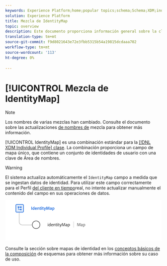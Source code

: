 ```yaml
---
keywords: Experience Platform;home;popular topics;schema;Schema;XDM;individual profile;fields;schemas;Schemas;identityMap;identity map;Identity map;Schema design;map;Map;union schema;union
solution: Experience Platform
title: Mezcla de IdentityMap
topic: overview
description: Este documento proporciona información general sobre la clase de Perfil individual XDM.
translation-type: tm+mt
source-git-commit: f9d8021643e72e3fbb5315b54a19815dcdaaa702
workflow-type: tm+mt
source-wordcount: '113'
ht-degree: 0%

---
```



# [!UICONTROL Mezcla de IdentityMap]

>[!NOTE]
>
>Los nombres de varias mezclas han cambiado. Consulte el documento sobre las actualizaciones [de nombres de](../name-updates.md) mezcla para obtener más información.

[!UICONTROL IdentityMap] es una combinación estándar para la [[!DNL XDM Individual Profile] clase](../../classes/individual-profile.md). La combinación proporciona un campo de mapa único, que contiene un conjunto de identidades de usuario con una clave de Área de nombres.

>[!WARNING]
>
>El sistema actualiza automáticamente el `IdentityMap` campo a medida que se ingestan datos de identidad. Para utilizar este campo correctamente para el Perfil [del cliente en tiempo](../../../profile/home.md)real, no intente actualizar manualmente el contenido del campo en sus operaciones de datos.

<img src="../../images/mixins/identitymap.png" width="600" /><br />

Consulte la sección sobre mapas de identidad en los [conceptos básicos de la composición](../../schema/composition.md#identityMap) de esquemas para obtener más información sobre su caso de uso.